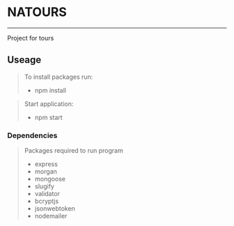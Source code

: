 # NATOURS
---
Project for tours

## Useage
> To install packages run:
> - npm install

> Start application:
> - npm start

### Dependencies

>Packages required to run program
> - express
> - morgan
> - mongoose
> - slugify
> - validator
> - bcryptjs
> - jsonwebtoken
> - nodemailer

